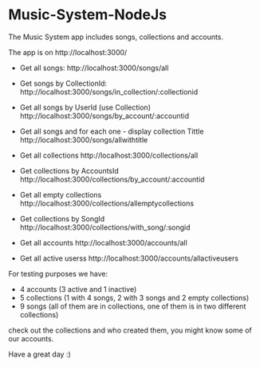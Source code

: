 # Music-System-NodeJs

The Music System app includes songs, collections and accounts.

The app is on http://localhost:3000/

* Get all songs:
   http://localhost:3000/songs/all
    
* Get songs by CollectionId:
   http://localhost:3000/songs/in_collection/:collectionid
    
* Get all songs by UserId (use Collection)
   http://localhost:3000/songs/by_account/:accountid
  
* Get all songs and for each one - display collection Tittle
   http://localhost:3000/songs/allwithtitle

* Get all collections
   http://localhost:3000/collections/all

* Get collections by AccountsId
   http://localhost:3000/collections/by_account/:accountid
   
* Get all empty collections
    http://localhost:3000/collections/allemptycollections

* Get collections by SongId
    http://localhost:3000/collections/with_song/:songid

* Get all accounts
    http://localhost:3000/accounts/all

* Get all active userss
    http://localhost:3000/accounts/allactiveusers
 
 
 For testing purposes we have:
 - 4 accounts (3 active and 1 inactive)
 - 5 collections (1 with 4 songs, 2 with 3 songs and 2 empty collections)
 - 9 songs (all of them are in collections, one of them is in two different collections)

check out the collections and who created them, you might know some of our accounts.

Have a great day :)
